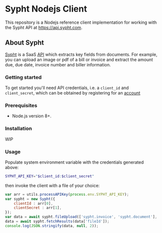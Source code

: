 # Sypht Nodejs Client
This repository is a Nodejs reference client implementation for working with the Sypht API at https://api.sypht.com.

## About Sypht
[Sypht](https://sypht.com) is a SaaS [API]((https://docs.sypht.com/)) which extracts key fields from documents. For 
example, you can upload an image or pdf of a bill or invoice and extract the amount due, due date, invoice number 
and biller information. 

### Getting started
To get started you'll need API credentials, i.e. a `client_id` and `client_secret`, which can be obtained by registering
for an [account](https://www.sypht.com/signup/developer)

### Prerequisites
* Node.js version 8+.

### Installation
WIP

### Usage
Populate system environment variable with the credentials generated above:

```Bash
SYPHT_API_KEY="$client_id:$client_secret"
```

then invoke the client with a file of your choice:
```javascript
var arr = utils.processAPIKey(process.env.SYPHT_API_KEY);
var sypht = new Sypht({
    clientId : arr[0],
    clientSecret : arr[1],
});
var data = await sypht.fileUpload(['sypht.invoice', 'sypht.document'], fs.createReadStream('./sample_invoice.pdf'), 'sample_invoice.pdf');
data = await sypht.fetchResults(data['fileId']);
console.log(JSON.stringify(data, null, 2));
```
